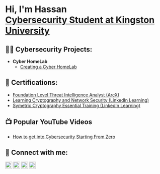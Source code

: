 <h1>Hi, I'm Hassan <br/><a  <a href="https://www.linkedin.com/in/joshmadakor/">Cybersecurity Student at Kingston University</a></h1>

<h2>👨‍💻 Cybersecurity Projects:</h2>

- <b>Cyber HomeLab</b>
  - [Creating a Cyber HomeLab](https://github.com/joshmadakor1/Algorithms-Practice)

<h2>📄 Certifications:</h2>

- [Foundation Level Threat Intelligence Analyst (ArcX) ](https://arcx.io/verify-certificate?id=a162f4462899ac22fe7e89f47537c03324c9418e&k=b60fbfe81b4542b9956d442a8fc70f35)
- [Learning Cryptography and Network Security (LinkedIn Learning) ](https://www.linkedin.com/learning/certificates/8c70ae6d03f8b569490e41af9aed5b69bdf5e2177eefa9fe7da85463b2fb7b37)
- [Symetric Cryptography Essential Training (LinkedIn Learning) ](https://www.linkedin.com/learning/certificates/ee1de8352f692735f532c01505aeb9b063cf2d07b3ff7129b7c0325523bf0f31)

<h2>📺 Popular YouTube Videos</h2>

- [How to get into Cybersecurity Starting From Zero](https://www.youtube.com/watch?v=a83ASGn_V_s)


<h2> 🤳 Connect with me:</h2>

[<img align="left" alt="JoshMadakor | YouTube" width="22px" src="https://cdn.jsdelivr.net/npm/simple-icons@v3/icons/youtube.svg" />][youtube]
[<img align="left" alt="JoshMadakor | Twitter" width="22px" src="https://cdn.jsdelivr.net/npm/simple-icons@v3/icons/twitter.svg" />][twitter]
[<img align="left" alt="JoshMadakor | LinkedIn" width="22px" src="https://cdn.jsdelivr.net/npm/simple-icons@v3/icons/linkedin.svg" />][linkedin]
[<img align="left" alt="JoshMadakor | Instagram" width="22px" src="https://cdn.jsdelivr.net/npm/simple-icons@v3/icons/instagram.svg" />][instagram]

[twitter]: https://twitter.com/joshmadakor
[youtube]: https://www.youtube.com/c/joshmadakor
[instagram]: https://www.instagram.com/joshmadakor/
[linkedin]: https://linkedin.com/in/joshmadakor

<!--
**joshmadakor1/joshmadakor1** is a ✨ _special_ ✨ repository because its `README.md` (this file) appears on your GitHub profile.

Here are some ideas to get you started:

- 🔭 I’m currently working on ...
- 🌱 I’m currently learning ...
- 👯 I’m looking to collaborate on ...
- 🤔 I’m looking for help with ...
- 💬 Ask me about ...
- 📫 How to reach me: ...
- 😄 Pronouns: ...
- ⚡ Fun fact: ...
-->
